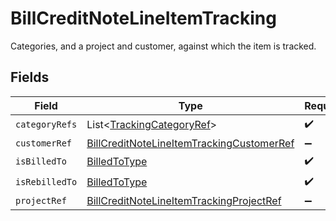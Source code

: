 # BillCreditNoteLineItemTracking

Categories, and a project and customer, against which the item is tracked.


## Fields

| Field                                                                                                         | Type                                                                                                          | Required                                                                                                      | Description                                                                                                   |
| ------------------------------------------------------------------------------------------------------------- | ------------------------------------------------------------------------------------------------------------- | ------------------------------------------------------------------------------------------------------------- | ------------------------------------------------------------------------------------------------------------- |
| `categoryRefs`                                                                                                | List<[TrackingCategoryRef](../../models/shared/TrackingCategoryRef.md)>                                       | :heavy_check_mark:                                                                                            | N/A                                                                                                           |
| `customerRef`                                                                                                 | [BillCreditNoteLineItemTrackingCustomerRef](../../models/shared/BillCreditNoteLineItemTrackingCustomerRef.md) | :heavy_minus_sign:                                                                                            | N/A                                                                                                           |
| `isBilledTo`                                                                                                  | [BilledToType](../../models/shared/BilledToType.md)                                                           | :heavy_check_mark:                                                                                            | N/A                                                                                                           |
| `isRebilledTo`                                                                                                | [BilledToType](../../models/shared/BilledToType.md)                                                           | :heavy_check_mark:                                                                                            | N/A                                                                                                           |
| `projectRef`                                                                                                  | [BillCreditNoteLineItemTrackingProjectRef](../../models/shared/BillCreditNoteLineItemTrackingProjectRef.md)   | :heavy_minus_sign:                                                                                            | N/A                                                                                                           |